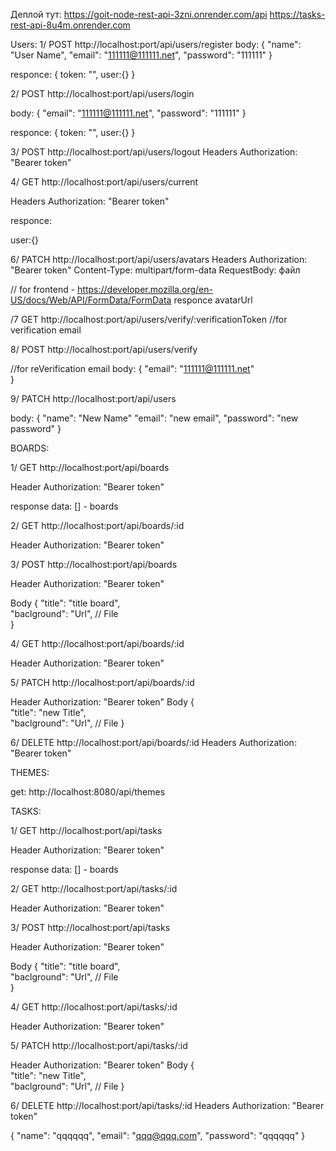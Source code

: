 Деплой тут: https://goit-node-rest-api-3zni.onrender.com/api
https://tasks-rest-api-8u4m.onrender.com

Users:
1/
POST http://localhost:port/api/users/register
body: 
{
  "name": "User Name",
  "email": "111111@111111.net",
  "password": "111111"
}

responce:
{
  token: "",
  user:{}
}

2/
POST http://localhost:port/api/users/login

body: 
{
  "email": "111111@111111.net",
  "password": "111111"
}

responce:
{
  token: "",
  user:{}
}

3/
POST http://localhost:port/api/users/logout
Headers
Authorization: "Bearer token"

4/ 
GET http://localhost:port/api/users/current

Headers
Authorization: "Bearer token"

responce:

user:{}


6/ 
PATCH http://localhost:port/api/users/avatars
Headers
Authorization: "Bearer token"
Content-Type: multipart/form-data
RequestBody: файл

// for frontend - https://developer.mozilla.org/en-US/docs/Web/API/FormData/FormData
responce 
avatarUrl

/7 
GET http://localhost:port/api/users/verify/:verificationToken
//for verification email 

8/
POST http://localhost:port/api/users/verify

//for reVerification email 
body: 
{
  "email": "111111@111111.net"  
}

9/
PATCH 
http://localhost:port/api/users

body: 
{
  "name": "New Name"
  "email": "new email",
  "password": "new password"
}


BOARDS:

1/ 
GET http://localhost:port/api/boards

Header
Authorization: "Bearer token"

response data: [] - boards

2/
GET http://localhost:port/api/boards/:id

Header
Authorization: "Bearer token"

3/
POST http://localhost:port/api/boards

Header
Authorization: "Bearer token"

Body
{
  "title": "title board",  
  "baclground": "Url", // File  
}

4/
GET http://localhost:port/api/boards/:id

Header
Authorization: "Bearer token"

5/
PATCH http://localhost:port/api/boards/:id

Header
Authorization: "Bearer token"
Body
{    
  "title": "new Title",  
  "baclground": "Url", // File
}

6/ 
DELETE http://localhost:port/api/boards/:id
Headers
Authorization: "Bearer token"


THEMES:

get: http://localhost:8080/api/themes


TASKS:

1/ 
GET http://localhost:port/api/tasks

Header
Authorization: "Bearer token"

response data: [] - boards

2/
GET http://localhost:port/api/tasks/:id

Header
Authorization: "Bearer token"

3/
POST http://localhost:port/api/tasks

Header
Authorization: "Bearer token"

Body
{
  "title": "title board",  
  "baclground": "Url", // File  
}

4/
GET http://localhost:port/api/tasks/:id

Header
Authorization: "Bearer token"

5/
PATCH http://localhost:port/api/tasks/:id

Header
Authorization: "Bearer token"
Body
{    
  "title": "new Title",  
  "baclground": "Url", // File
}

6/ 
DELETE http://localhost:port/api/tasks/:id
Headers
Authorization: "Bearer token"


{
 "name": "qqqqqq",
 "email": "qqq@qqq.com",
 "password": "qqqqqq"
}